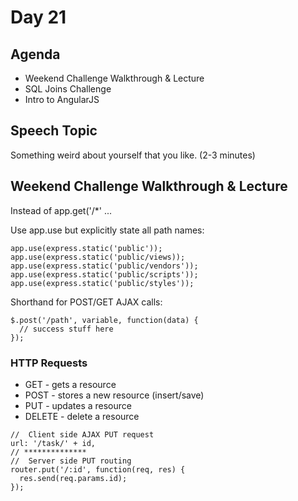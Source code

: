 # Day 21

## Agenda
* Weekend Challenge Walkthrough & Lecture
* SQL Joins Challenge
* Intro to AngularJS

## Speech Topic

Something weird about yourself that you like. (2-3 minutes)

## Weekend Challenge Walkthrough & Lecture

Instead of app.get('/*' ...

Use app.use but explicitly state all path names:
```
app.use(express.static('public'));
app.use(express.static('public/views));
app.use(express.static('public/vendors'));
app.use(express.static('public/scripts'));
app.use(express.static('public/styles'));
```

Shorthand for POST/GET AJAX calls:
```
$.post('/path', variable, function(data) {
  // success stuff here
});
```

### HTTP Requests
* GET - gets a resource
* POST - stores a new resource (insert/save)
* PUT - updates a resource
* DELETE - delete a resource

```
//  Client side AJAX PUT request
url: '/task/' + id,
// **************
//  Server side PUT routing
router.put('/:id', function(req, res) {
  res.send(req.params.id);
});
```
